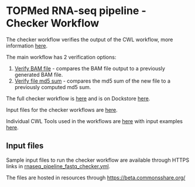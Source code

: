 # TOPMed RNA-seq pipeline - Checker Workflow

The checker workflow verifies the output of the CWL workflow, more information [here](https://docs.dockstore.org/docs/publisher-tutorials/checker-workflows/).

The main workflow has 2 verification options:
1. [Verify BAM file](topmed-workflows/TOPMed_RNAseq_pipeline/checker-workflows/check_bams_wf.cwl) - compares the BAM file output to a previously generated BAM file.
2. [Verify file md5 sum](topmed-workflows/TOPMed_RNAseq_pipeline/checker-workflows/check_md5_wf.cwl) - compares the md5 sum of the new file to a previously computed md5 sum.

The full checker workflow is [here](topmed-workflows/TOPMed_RNAseq_pipeline/checker-workflows/rnaseq_pipeline_fastq_checker.cwl) and is on Dockstore [here](https://dockstore.org/workflows/github.com/heliumdatacommons/cwl_workflows/TOPMed_RNAseq_pipeline_cwl_checker).

Input files for the checker workflows are [here](topmed-workflows/TOPMed_RNAseq_pipeline/checker-workflows/inputs).

Individual CWL Tools used in the workflows are [here](topmed-workflows/TOPMed_RNAseq_pipeline/checker-workflows/components) with input examples [here](topmed-workflows/TOPMed_RNAseq_pipeline/checker-workflows/components/input-examples).

## Input files
Sample input files to run the checker workflow are available through HTTPS links in [rnaseq_pipeline_fastq_checker.yml](topmed-workflows/TOPMed_RNAseq_pipeline/checker-workflows/inputs/rnaseq_pipeline_fasta_checker.yml).

The files are hosted in resources through https://beta.commonsshare.org/
